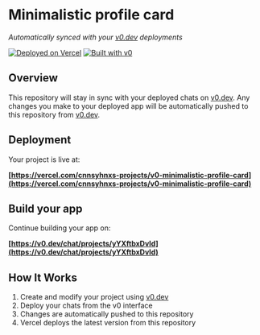 # Minimalistic profile card

*Automatically synced with your [v0.dev](https://v0.dev) deployments*

[![Deployed on Vercel](https://img.shields.io/badge/Deployed%20on-Vercel-black?style=for-the-badge&logo=vercel)](https://vercel.com/cnnsyhnxs-projects/v0-minimalistic-profile-card)
[![Built with v0](https://img.shields.io/badge/Built%20with-v0.dev-black?style=for-the-badge)](https://v0.dev/chat/projects/yYXftbxDvId)

## Overview

This repository will stay in sync with your deployed chats on [v0.dev](https://v0.dev).
Any changes you make to your deployed app will be automatically pushed to this repository from [v0.dev](https://v0.dev).

## Deployment

Your project is live at:

**[https://vercel.com/cnnsyhnxs-projects/v0-minimalistic-profile-card](https://vercel.com/cnnsyhnxs-projects/v0-minimalistic-profile-card)**

## Build your app

Continue building your app on:

**[https://v0.dev/chat/projects/yYXftbxDvId](https://v0.dev/chat/projects/yYXftbxDvId)**

## How It Works

1. Create and modify your project using [v0.dev](https://v0.dev)
2. Deploy your chats from the v0 interface
3. Changes are automatically pushed to this repository
4. Vercel deploys the latest version from this repository